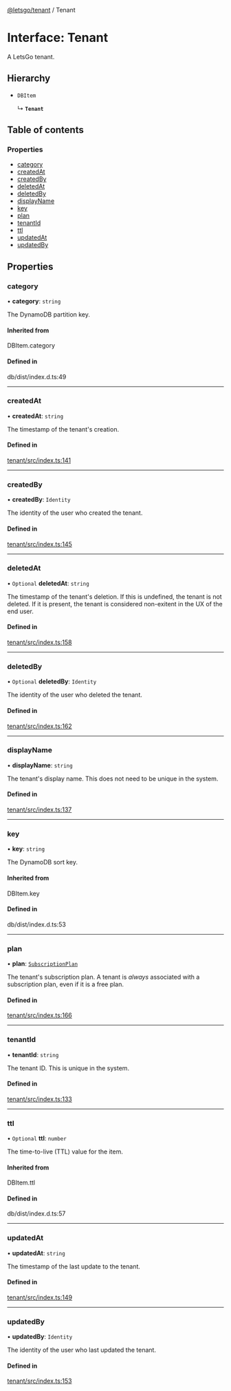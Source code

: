 [@letsgo/tenant](../README.md) / Tenant

# Interface: Tenant

A LetsGo tenant.

## Hierarchy

- `DBItem`

  ↳ **`Tenant`**

## Table of contents

### Properties

- [category](Tenant.md#category)
- [createdAt](Tenant.md#createdat)
- [createdBy](Tenant.md#createdby)
- [deletedAt](Tenant.md#deletedat)
- [deletedBy](Tenant.md#deletedby)
- [displayName](Tenant.md#displayname)
- [key](Tenant.md#key)
- [plan](Tenant.md#plan)
- [tenantId](Tenant.md#tenantid)
- [ttl](Tenant.md#ttl)
- [updatedAt](Tenant.md#updatedat)
- [updatedBy](Tenant.md#updatedby)

## Properties

### category

• **category**: `string`

The DynamoDB partition key.

#### Inherited from

DBItem.category

#### Defined in

db/dist/index.d.ts:49

___

### createdAt

• **createdAt**: `string`

The timestamp of the tenant's creation.

#### Defined in

[tenant/src/index.ts:141](https://github.com/tjanczuk/letsgo/blob/c32fd97/packages/tenant/src/index.ts#L141)

___

### createdBy

• **createdBy**: `Identity`

The identity of the user who created the tenant.

#### Defined in

[tenant/src/index.ts:145](https://github.com/tjanczuk/letsgo/blob/c32fd97/packages/tenant/src/index.ts#L145)

___

### deletedAt

• `Optional` **deletedAt**: `string`

The timestamp of the tenant's deletion. If this is undefined, the tenant is not deleted. If it is present,
the tenant is considered non-exitent in the UX of the end user.

#### Defined in

[tenant/src/index.ts:158](https://github.com/tjanczuk/letsgo/blob/c32fd97/packages/tenant/src/index.ts#L158)

___

### deletedBy

• `Optional` **deletedBy**: `Identity`

The identity of the user who deleted the tenant.

#### Defined in

[tenant/src/index.ts:162](https://github.com/tjanczuk/letsgo/blob/c32fd97/packages/tenant/src/index.ts#L162)

___

### displayName

• **displayName**: `string`

The tenant's display name. This does not need to be unique in the system.

#### Defined in

[tenant/src/index.ts:137](https://github.com/tjanczuk/letsgo/blob/c32fd97/packages/tenant/src/index.ts#L137)

___

### key

• **key**: `string`

The DynamoDB sort key.

#### Inherited from

DBItem.key

#### Defined in

db/dist/index.d.ts:53

___

### plan

• **plan**: [`SubscriptionPlan`](SubscriptionPlan.md)

The tenant's subscription plan. A tenant is _always_ associated with a subscription plan, even if it is a free plan.

#### Defined in

[tenant/src/index.ts:166](https://github.com/tjanczuk/letsgo/blob/c32fd97/packages/tenant/src/index.ts#L166)

___

### tenantId

• **tenantId**: `string`

The tenant ID. This is unique in the system.

#### Defined in

[tenant/src/index.ts:133](https://github.com/tjanczuk/letsgo/blob/c32fd97/packages/tenant/src/index.ts#L133)

___

### ttl

• `Optional` **ttl**: `number`

The time-to-live (TTL) value for the item.

#### Inherited from

DBItem.ttl

#### Defined in

db/dist/index.d.ts:57

___

### updatedAt

• **updatedAt**: `string`

The timestamp of the last update to the tenant.

#### Defined in

[tenant/src/index.ts:149](https://github.com/tjanczuk/letsgo/blob/c32fd97/packages/tenant/src/index.ts#L149)

___

### updatedBy

• **updatedBy**: `Identity`

The identity of the user who last updated the tenant.

#### Defined in

[tenant/src/index.ts:153](https://github.com/tjanczuk/letsgo/blob/c32fd97/packages/tenant/src/index.ts#L153)
